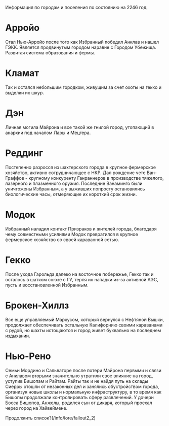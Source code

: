 Информация по городам и поселения по состоянию на 2246 год:

# Арройо 
Стал Нью-Арройо после того как Избранный победил Анклав и нашел ГЭКК. Является продвинутым городом наравне с Городом Убежища. Развитая система образования и фермы.

# Кламат 
Так и остался небольшим городком, живущим за счет охоты на гекко и выделки их шкур.

# Дэн 
Личная могила Майрона и все такой же гнилой город, утопающий в анархии под началом Лары и Мецгера. 

# Реддинг 
Постепенно разросся из шахтерского города в крупное фермерское хозяйство, активно сотрудничающее с НКР. Дал рождение чете Ван-Граффов - крупному конкуренту Ганраннеров в производстве тяжелого, лазерного и плазменного оружия. Последние Ванаминго были уничтожены Избранным, а у выживших попросту остановились биологические часы, отмеряющие	 их короткий срок жизни.

# Модок
Избранный наладил контакт Призраков и жителей города, благодаря чему совместными усилиями Модок превратился в крупное фермерское хозяйство со своей караванной сетью.

# Гекко
После ухода Гарольда далеко на восточное побережье, Гекко так и осталось в шатком союзе с ГУ, терпя их нападки из-за активной АЭС, пусть и восстановленной Избранным.

# Брокен-Хиллз
Все еще управляемый Маркусом, который вернулся с Нефтяной Вышки, продолжает обеспечивать остальную Калифорнию своими караванами с рудой, но шахты истощаются и город живет буквально на последнем издыхании.

# Нью-Рено
Семьи Мордино и Сальваторе после потери Майрона первыми и связи с Анклавом вторыми значительно утратили свое влияние на город, уступив Бишопам и Райтам. Райты так и не найдя путь на склады Сиерры отошли от незаконных дел и занялись обустройством города, организуя новые школы и нормальную инфраструктуру, в то время как Бишопы продолжали контролировать сферу развлечений. У дочери Босса Бишопов, Анжелы, родился сын от дикаря, который проехал через город на Хайвеймене.

Продолжить список?(/info/lore/fallout2_2)
